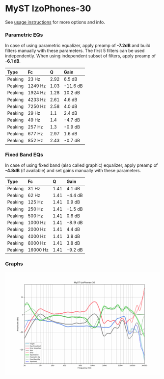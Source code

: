# MyST IzoPhones-30
See [usage instructions](https://github.com/jaakkopasanen/AutoEq#usage) for more options and info.

### Parametric EQs
In case of using parametric equalizer, apply preamp of **-7.2dB** and build filters manually
with these parameters. The first 5 filters can be used independently.
When using independent subset of filters, apply preamp of **-6.1 dB**.

| Type    | Fc      |    Q | Gain     |
|:--------|:--------|:-----|:---------|
| Peaking | 23 Hz   | 2.92 | 6.5 dB   |
| Peaking | 1249 Hz | 1.03 | -11.6 dB |
| Peaking | 1924 Hz | 1.28 | 10.2 dB  |
| Peaking | 4233 Hz | 2.61 | 4.6 dB   |
| Peaking | 7250 Hz | 2.58 | 4.0 dB   |
| Peaking | 29 Hz   | 1.1  | 2.4 dB   |
| Peaking | 49 Hz   | 1.4  | -4.7 dB  |
| Peaking | 257 Hz  | 1.3  | -0.9 dB  |
| Peaking | 677 Hz  | 2.97 | 1.6 dB   |
| Peaking | 852 Hz  | 2.43 | -0.7 dB  |

### Fixed Band EQs
In case of using fixed band (also called graphic) equalizer, apply preamp of **-4.8dB**
(if available) and set gains manually with these parameters.

| Type    | Fc       |    Q | Gain    |
|:--------|:---------|:-----|:--------|
| Peaking | 31 Hz    | 1.41 | 4.1 dB  |
| Peaking | 62 Hz    | 1.41 | -4.4 dB |
| Peaking | 125 Hz   | 1.41 | 0.9 dB  |
| Peaking | 250 Hz   | 1.41 | -1.5 dB |
| Peaking | 500 Hz   | 1.41 | 0.6 dB  |
| Peaking | 1000 Hz  | 1.41 | -8.9 dB |
| Peaking | 2000 Hz  | 1.41 | 4.4 dB  |
| Peaking | 4000 Hz  | 1.41 | 3.8 dB  |
| Peaking | 8000 Hz  | 1.41 | 3.8 dB  |
| Peaking | 16000 Hz | 1.41 | -9.2 dB |

### Graphs
![](./MyST%20IzoPhones-30.png)